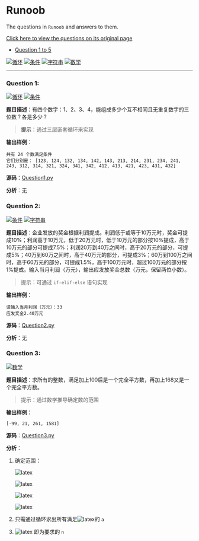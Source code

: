 # Runoob
The questions in `Runoob` and answers to them.

[Click here to view the questions on its original page](https://www.runoob.com/python/python-100-examples.html)

+ [Question 1 to 5](#question-1) 

[![`循环`](https://img.shields.io/badge/-Loop-brightgreen)](https://www.runoob.com/python3/python3-loop.html)
[![`条件`](https://img.shields.io/badge/-Condition-yellow)](https://www.runoob.com/python3/python3-conditional-statements.html)
[![`字符串`](https://img.shields.io/badge/-String-red)](https://www.runoob.com/python3/python3-string.html)
[![`数学`](https://img.shields.io/badge/-Math-blue)](123)

------

### Question 1:

[![`循环`](https://img.shields.io/badge/-Loop-brightgreen)](https://www.runoob.com/python3/python3-loop.html)
[![`条件`](https://img.shields.io/badge/-Condition-yellow)](https://www.runoob.com/python3/python3-conditional-statements.html)

**题目描述**：有四个数字：1、2、3、4，能组成多少个互不相同且无重复数字的三位数？各是多少？

> **提示**：通过三层嵌套循环来实现

**输出样例**：

```
共有 24 个数满足条件
它们分别是： [123, 124, 132, 134, 142, 143, 213, 214, 231, 234, 241, 243, 312, 314, 321, 324, 341, 342, 412, 413, 421, 423, 431, 432]
```

**源码**：[Question1.py](https://github.com/asmld/Python/blob/master/Runoob/Question1.py)

**分析**：无

### Question 2:

[![`条件`](https://img.shields.io/badge/-Condition-yellow)](https://www.runoob.com/python3/python3-conditional-statements.html)
[![`字符串`](https://img.shields.io/badge/-String-red)](https://www.runoob.com/python3/python3-string.html)

**题目描述**：企业发放的奖金根据利润提成。利润低于或等于10万元时，奖金可提成10%；利润高于10万元，低于20万元时，低于10万元的部分按10%提成，高于10万元的部分可提成7.5%；利润20万到40万之间时，高于20万元的部分，可提成5%；40万到60万之间时，高于40万元的部分，可提成3%；60万到100万之间时，高于60万元的部分，可提成1.5%，高于100万元时，超过100万元的部分按1%提成。输入当月利润（万元），输出应发放奖金总数（万元，保留两位小数）。

> 提示：可通过 `if-elif-else` 语句实现

**输出样例**：

```
请输入当月利润（万元）：33
应发奖金2.40万元
```

**源码**：[Question2.py](https://github.com/asmld/Python/blob/master/Runoob/Question2.py)

**分析**：无

### Question 3:

[![`数学`](https://img.shields.io/badge/-Math-blue)](123)

**题目描述**：求所有的整数，满足加上100后是一个完全平方数，再加上168又是一个完全平方数。

> 提示：通过数学推导确定数的范围

**输出样例**：

```
[-99, 21, 261, 1581]
```

**源码**：[Question3.py](https://github.com/asmld/Python/blob/master/Runoob/Question3.py)

**分析**：

1. 确定范围：

	![latex](https://latex.codecogs.com/svg.image?\inline&space;n&plus;100=a^2,n&plus;268=b^2\Rightarrow&space;b^2-a^2=168&space;)

	![latex](https://latex.codecogs.com/svg.image?\inline&space;b>a\Rightarrow&space;b\geq&space;a&plus;1)

	![latex](https://latex.codecogs.com/svg.image?\inline&space;168=b^2-a^2\geq(a&plus;1)^2-a^2=2a&plus;1)

	![latex](https://latex.codecogs.com/svg.image?\inline&space;a<84)

2. 只需通过循环求出所有满足![latex](https://latex.codecogs.com/svg.image?\inline&space;\sqrt{a^2&plus;168}\in&space;\mathbb{Z})的 `a`
3. ![latex](https://latex.codecogs.com/svg.image?\inline&space;a^2-100) 即为要求的 `n`

